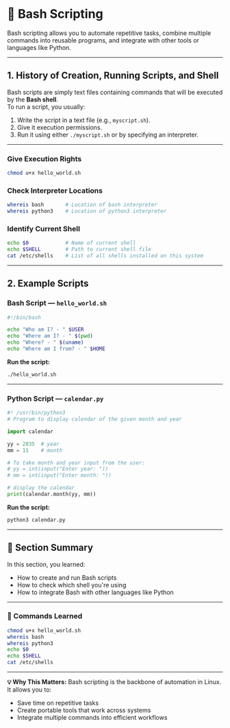 # 🐚 Bash Scripting

Bash scripting allows you to automate repetitive tasks, combine multiple commands into reusable programs, and integrate with other tools or languages like Python.

---

## 1. History of Creation, Running Scripts, and Shell

Bash scripts are simply text files containing commands that will be executed by the **Bash shell**.  
To run a script, you usually:
1. Write the script in a text file (e.g., `myscript.sh`).
2. Give it execution permissions.
3. Run it using either `./myscript.sh` or by specifying an interpreter.

---

### Give Execution Rights
```bash
chmod u+x hello_world.sh
````

### Check Interpreter Locations

```bash
whereis bash       # Location of bash interpreter
whereis python3    # Location of python3 interpreter
```

### Identify Current Shell

```bash
echo $0            # Name of current shell
echo $SHELL        # Path to current shell file
cat /etc/shells    # List of all shells installed on this system
```

---

## 2. Example Scripts

### Bash Script — `hello_world.sh`

```bash
#!/bin/bash

echo "Who am I? - " $USER
echo "Where am I? - " $(pwd)
echo "Where? - " $(uname)
echo "Where am I from? - " $HOME
```

**Run the script:**

```bash
./hello_world.sh
```

---

### Python Script — `calendar.py`

```python
#! /usr/bin/python3
# Program to display calendar of the given month and year

import calendar

yy = 2035  # year
mm = 11    # month

# To take month and year input from the user:
# yy = int(input("Enter year: "))
# mm = int(input("Enter month: "))

# display the calendar
print(calendar.month(yy, mm))
```

**Run the script:**

```bash
python3 calendar.py
```

---

## 📌 Section Summary

In this section, you learned:

* How to create and run Bash scripts
* How to check which shell you're using
* How to integrate Bash with other languages like Python

---

### 📜 Commands Learned

```bash
chmod u+x hello_world.sh
whereis bash
whereis python3
echo $0
echo $SHELL
cat /etc/shells
```

---

**💡 Why This Matters:**
Bash scripting is the backbone of automation in Linux.
It allows you to:

* Save time on repetitive tasks
* Create portable tools that work across systems
* Integrate multiple commands into efficient workflows

```
